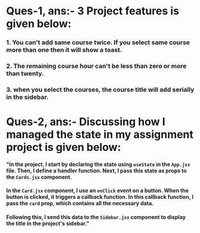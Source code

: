 # Ques-1, ans:- 3 Project features is given below:
### 1. You can't add same course twice. If you select same course more than one then it will show a toast.
### 2. The remaining course hour can't be less than zero or more than twenty.
### 3. when you select the courses, the course title will add serially in the sidebar.

# Ques-2, ans:- Discussing how I managed the state in my assignment project is given below:
#### "In the project, I start by declaring the state using `useState` in the `App.jsx` file. Then, I define a handler function. Next, I pass this state as props to the `Cards.jsx` component.

#### In the `Card.jsx` component, I use an `onClick` event on a button. When the button is clicked, it triggers a callback function. In this callback function, I pass the `card` prop, which contains all the necessary data.

#### Following this, I send this data to the `Sidebar.jsx` component to display the title in the project's sidebar."